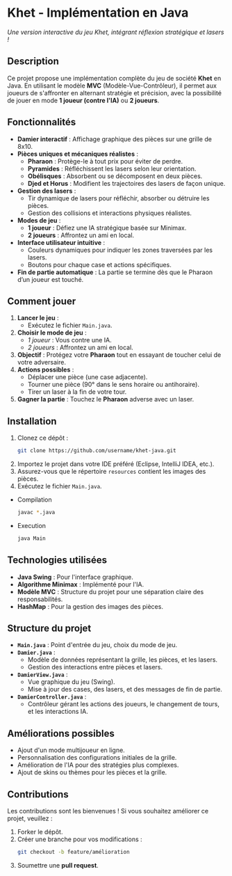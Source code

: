 # Khet - Implémentation en Java

*Une version interactive du jeu Khet, intégrant réflexion stratégique et lasers !*

## Description
Ce projet propose une implémentation complète du jeu de société **Khet** en Java. En utilisant le modèle **MVC** (Modèle-Vue-Contrôleur), il permet aux joueurs de s'affronter en alternant stratégie et précision, avec la possibilité de jouer en mode **1 joueur (contre l'IA)** ou **2 joueurs**.

## Fonctionnalités
- **Damier interactif** : Affichage graphique des pièces sur une grille de 8x10.
- **Pièces uniques et mécaniques réalistes** :
  - **Pharaon** : Protège-le à tout prix pour éviter de perdre.
  - **Pyramides** : Réfléchissent les lasers selon leur orientation.
  - **Obélisques** : Absorbent ou se décomposent en deux pièces.
  - **Djed et Horus** : Modifient les trajectoires des lasers de façon unique.
- **Gestion des lasers** :
  - Tir dynamique de lasers pour réfléchir, absorber ou détruire les pièces.
  - Gestion des collisions et interactions physiques réalistes.
- **Modes de jeu** :
  - **1 joueur** : Défiez une IA stratégique basée sur Minimax.
  - **2 joueurs** : Affrontez un ami en local.
- **Interface utilisateur intuitive** :
  - Couleurs dynamiques pour indiquer les zones traversées par les lasers.
  - Boutons pour chaque case et actions spécifiques.
- **Fin de partie automatique** : La partie se termine dès que le Pharaon d’un joueur est touché.

## Comment jouer
1. **Lancer le jeu** :
   - Exécutez le fichier `Main.java`.
2. **Choisir le mode de jeu** :
   - *1 joueur* : Vous contre une IA.
   - *2 joueurs* : Affrontez un ami en local.
3. **Objectif** : Protégez votre **Pharaon** tout en essayant de toucher celui de votre adversaire.
4. **Actions possibles** :
   - Déplacer une pièce (une case adjacente).
   - Tourner une pièce (90° dans le sens horaire ou antihoraire).
   - Tirer un laser à la fin de votre tour.
5. **Gagner la partie** : Touchez le **Pharaon** adverse avec un laser.

## Installation
1. Clonez ce dépôt :
   ```bash
   git clone https://github.com/username/khet-java.git
   ```
2. Importez le projet dans votre IDE préféré (Eclipse, IntelliJ IDEA, etc.).
3. Assurez-vous que le répertoire `resources` contient les images des pièces.
4. Exécutez le fichier `Main.java`.

- Compilation 
   ```bash
   javac *.java
   ```

- Execution 
   ```bash
   java Main 
   ```

## Technologies utilisées
- **Java Swing** : Pour l'interface graphique.
- **Algorithme Minimax** : Implémenté pour l'IA.
- **Modèle MVC** : Structure du projet pour une séparation claire des responsabilités.
- **HashMap** : Pour la gestion des images des pièces.

## Structure du projet
- **`Main.java`** : Point d'entrée du jeu, choix du mode de jeu.
- **`Damier.java`** :
  - Modèle de données représentant la grille, les pièces, et les lasers.
  - Gestion des interactions entre pièces et lasers.
- **`DamierView.java`** :
  - Vue graphique du jeu (Swing).
  - Mise à jour des cases, des lasers, et des messages de fin de partie.
- **`DamierController.java`** :
  - Contrôleur gérant les actions des joueurs, le changement de tours, et les interactions IA.

## Améliorations possibles
- Ajout d'un mode multijoueur en ligne.
- Personnalisation des configurations initiales de la grille.
- Amélioration de l'IA pour des stratégies plus complexes.
- Ajout de skins ou thèmes pour les pièces et la grille.

## Contributions
Les contributions sont les bienvenues ! Si vous souhaitez améliorer ce projet, veuillez :
1. Forker le dépôt.
2. Créer une branche pour vos modifications :
   ```bash
   git checkout -b feature/amélioration
   ```
3. Soumettre une **pull request**.

